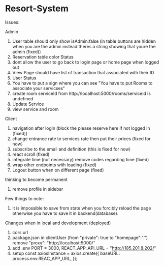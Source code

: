 # Resort-System

Issues:

Admin

1. User table should only show isAdmin:false (in table buttons are hidden when you are the admin instead theres a string showing that youre the admin (fixed))
2. Reservation table color Status
3. dont allow the user to go back to login page or home page when logged out
4. View Page should have list of transaction that associated with their ID
5. User Status
6. You have to put a sign where you can see "You have to put Rooms to associate your servicses"
7. create room serviceId from http://localhost:5000/rooms/serviceid is undefined
8. Update Service
9. view service and room

Client

1. navigation after login (block the please reserve here if not logged in (fixed))
2. change entrance rate to services rate then put their prices (fixed for now)
3. subscribe to the email and definition (this is fixed for now)
4. react scroll (fixed)
5. integrate time (not necessary) remove codes regarding time (fixed)
6. wrap other endpoints with loading (fixed)
7. Logout button when on different page (fixed)

thinking to become permanent

1. remove profile in sidebar

Few things to note:

1. it is impossible to save from state when you forcibly reload the page otherwise you have to save it in backend(database).

Changes when in local and development (deployed)

1. cors url
2. package.json in clientUser (from "private": true to "homepage":".") remove "proxy": "http://localhost:5000/"
3. add .env PORT = 3000, REACT_APP_API_URL = "http://185.201.8.202/"
4. setup const axiosInstance = axios.create({ baseURL: process.env.REAC_APP_URL, });
